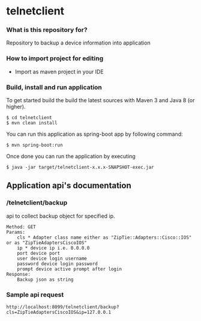 # telnetclient

### What is this repository for? ###
Repository to backup a device information into application

### How to import project for editing ###

* Import as maven project in your IDE

### Build, install and run application ###

To get started build the build the latest sources with Maven 3 and Java 8 
(or higher). 

	$ cd telnetclient
	$ mvn clean install 

You can run this application as spring-boot app by following command:

	$ mvn spring-boot:run

Once done you can run the application by executing 

	$ java -jar target/telnetclient-x.x.x-SNAPSHOT-exec.jar

## Application api's documentation ##

### /telnetclient/backup

api to collect backup object for specified ip.

	Method: GET
	Params:
		cls * Adapter class name either as "ZipTie::Adapters::Cisco::IOS" or as "ZipTieAdaptersCiscoIOS"
		ip * device ip i.e. 0.0.0.0
		port device port
		user device login username
		password device login password
		prompt device active prompt after login
	Response:
		Backup json as string

### Sample api request

	http://localhost:8099/telnetclient/backup?cls=ZipTieAdaptersCiscoIOS&ip=127.0.0.1
